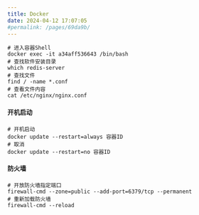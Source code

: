 ```yaml
---
title: Docker
date: 2024-04-12 17:07:05
#permalink: /pages/69da9b/
---
```



``` shell
# 进入容器Shell
docker exec -it a34aff536643 /bin/bash
# 查找软件安装目录
which redis-server
# 查找文件
find / -name *.conf
# 查看文件内容
cat /etc/nginx/nginx.conf
```



#### 开机启动

``` shell
# 开机启动
docker update --restart=always 容器ID
# 取消
docker update --restart=no 容器ID 
```

#### 防火墙

```shell
# 开放防火墙指定端口
firewall-cmd --zone=public --add-port=6379/tcp --permanent
# 重新加载防火墙
firewall-cmd --reload
```

